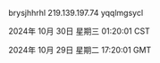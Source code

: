 brysjhhrhl 219.139.197.74 yqqlmgsycl

2024年 10月 30日 星期三 01:20:01 CST

2024年 10月 29日 星期二 17:20:01 GMT
